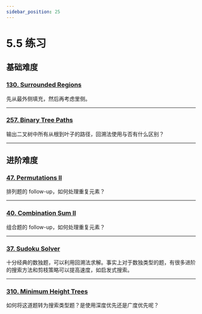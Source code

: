 ```yaml
---
sidebar_position: 25
---
```


# 5.5 练习

## 基础难度

### [130. Surrounded Regions](https://leetcode.com/problems/surrounded-regions/)

先从最外侧填充，然后再考虑里侧。

---

### [257. Binary Tree Paths](https://leetcode.com/problems/binary-tree-paths/)

输出二叉树中所有从根到叶子的路径，回溯法使用与否有什么区别？

---

## 进阶难度

### [47. Permutations II](https://leetcode.com/problems/permutations-ii/)

排列题的 follow-up，如何处理重复元素？

---

### [40. Combination Sum II](https://leetcode.com/problems/combination-sum-ii/)

组合题的 follow-up，如何处理重复元素？

---

### [37. Sudoku Solver](https://leetcode.com/problems/sudoku-solver/)

十分经典的数独题，可以利用回溯法求解。事实上对于数独类型的题，有很多进阶的搜索方法和剪枝策略可以提高速度，如启发式搜索。

---

### [310. Minimum Height Trees](https://leetcode.com/problems/minimum-height-trees/)

如何将这道题转为搜索类型题？是使用深度优先还是广度优先呢？